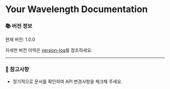 # Your Wavelength Documentation

### 📚 버전 정보

현재 버전: 1.0.0 

자세한 버전 이력은 [version-log](/version-log)를 참조하세요.

---

### 📌 참고사항

- 정기적으로 문서를 확인하여 API 변경사항을 체크해 주세요.
